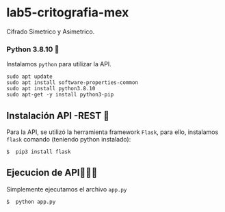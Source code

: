 # lab5-critografia-mex
Cifrado Simetrico y Asimetrico.
### Python 3.8.10 🐍
Instalamos `python` para utilizar la API.
```
sudo apt update
sudo apt install software-properties-common
sudo apt install python3.8.10
sudo apt-get -y install python3-pip
```

## Instalación API -REST 💅
Para la API, se utilizó la herramienta framework `Flask`, para ello, instalamos `flask` comando (teniendo python instalado):

<!--sec data-title="Prompt: OS X and Linux" data-id="OSX_Linux_prompt" data-collapse=true ces-->
    $  pip3 install flask
<!--endsec-->

## Ejecucion de API🥵🥵🥶
Simplemente ejecutamos el archivo `app.py`
<!--sec data-title="Prompt: OS X and Linux" data-id="OSX_Linux_prompt" data-collapse=true ces-->
    $  python app.py
<!--endsec-->
